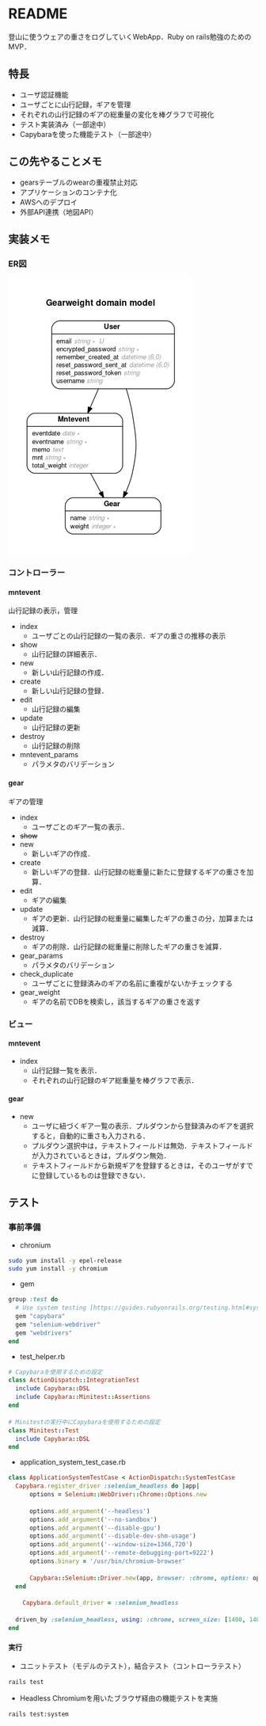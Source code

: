 # README

登山に使うウェアの重さをログしていくWebApp．Ruby on rails勉強のためのMVP．

## 特長
- ユーザ認証機能
- ユーザごとに山行記録，ギアを管理
- それぞれの山行記録のギアの総重量の変化を棒グラフで可視化
- テスト実装済み（一部途中）
- Capybaraを使った機能テスト（一部途中）

## この先やることメモ
- gearsテーブルのwearの重複禁止対応
- アプリケーションのコンテナ化
- AWSへのデプロイ
- 外部API連携（地図API）

## 実装メモ
### ER図

![ER図](./erd.png)

### コントローラー
#### mntevent
山行記録の表示，管理

- index
  - ユーザごとの山行記録の一覧の表示．ギアの重さの推移の表示
- show
  - 山行記録の詳細表示．
- new
  - 新しい山行記録の作成．
- create
  - 新しい山行記録の登録．
- edit
  - 山行記録の編集
- update
  - 山行記録の更新
- destroy
  - 山行記録の削除
- mntevent_params
  - パラメタのバリデーション

#### gear
ギアの管理

- index
  - ユーザごとのギア一覧の表示．
- ~~show~~
- new
  - 新しいギアの作成．
- create
  - 新しいギアの登録．山行記録の総重量に新たに登録するギアの重さを加算．
- edit
  - ギアの編集
- update
  - ギアの更新．山行記録の総重量に編集したギアの重さの分，加算または減算．
- destroy
  - ギアの削除．山行記録の総重量に削除したギアの重さを減算．
- gear_params
  - パラメタのバリデーション
- check_duplicate
  - ユーザごとに登録済みのギアの名前に重複がないかチェックする
- gear_weight
  - ギアの名前でDBを検索し，該当するギアの重さを返す

  
### ビュー

#### mntevent
- index
  - 山行記録一覧を表示．
  - それぞれの山行記録のギア総重量を棒グラフで表示．

#### gear
- new
  - ユーザに紐づくギア一覧の表示．プルダウンから登録済みのギアを選択すると，自動的に重さも入力される．
  - プルダウン選択中は，テキストフィールドは無効．テキストフィールドが入力されているときは，プルダウン無効．
  - テキストフィールドから新規ギアを登録するときは，そのユーザがすでに登録しているものは登録できない．


## テスト
### 事前準備
- chronium

```bash
sudo yum install -y epel-release
sudo yum install -y chromium
```

- gem

```ruby
group :test do
  # Use system testing [https://guides.rubyonrails.org/testing.html#system-testing]
  gem "capybara"
  gem "selenium-webdriver"
  gem "webdrivers"
end
```

- test_helper.rb

```test_helper.rb
# Capybaraを使用するための設定
class ActionDispatch::IntegrationTest
  include Capybara::DSL
  include Capybara::Minitest::Assertions
end

# Minitestの実行中にCapybaraを使用するための設定
class Minitest::Test
  include Capybara::DSL
end
```

- application_system_test_case.rb

```application_system_test_case.rb
class ApplicationSystemTestCase < ActionDispatch::SystemTestCase
  Capybara.register_driver :selenium_headless do |app|
      options = Selenium::WebDriver::Chrome::Options.new
    
      options.add_argument('--headless')
      options.add_argument('--no-sandbox')
      options.add_argument('--disable-gpu')
      options.add_argument('--disable-dev-shm-usage')
      options.add_argument('--window-size=1366,720')
      options.add_argument('--remote-debugging-port=9222')
      options.binary = '/usr/bin/chromium-browser'
    
      Capybara::Selenium::Driver.new(app, browser: :chrome, options: options)
  end

    Capybara.default_driver = :selenium_headless

  driven_by :selenium_headless, using: :chrome, screen_size: [1400, 1400]
end
```

#### 実行

- ユニットテスト（モデルのテスト），結合テスト（コントローラテスト）

```bash
rails test
```

- Headless Chromiumを用いたブラウザ経由の機能テストを実施

```bash
rails test:system
```